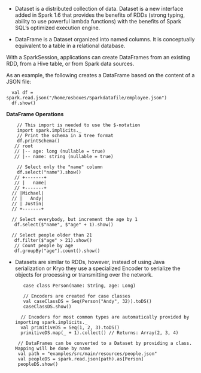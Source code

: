 * Dataset is a distributed collection of data. Dataset is a new interface added in Spark 1.6 that provides the benefits of RDDs (strong typing, ability to use powerful lambda functions) with the benefits of Spark SQL’s optimized execution engine.

* DataFrame is a Dataset organized into named columns. It is conceptually equivalent to a table in a relational database.

With a SparkSession, applications can create DataFrames from an existing RDD, from a Hive table, or from Spark data sources.

As an example, the following creates a DataFrame based on the content of a JSON file:

      val df = spark.read.json("/home/osboxes/Sparkdatafile/employee.json")
      df.show()


**DataFrame Operations**

        // This import is needed to use the $-notation
        import spark.implicits._
        // Print the schema in a tree format
        df.printSchema()
       // root
       // |-- age: long (nullable = true)
       // |-- name: string (nullable = true)

        // Select only the "name" column
        df.select("name").show()
       // +-------+
       // |   name|
       // +-------+
      // |Michael|
      // |   Andy|
      // | Justin|
      // +-------+

      // Select everybody, but increment the age by 1
       df.select($"name", $"age" + 1).show()

      // Select people older than 21
       df.filter($"age" > 21).show()
       // Count people by age
       df.groupBy("age").count().show()



* Datasets are similar to RDDs, however, instead of using Java serialization or Kryo they use a specialized Encoder to serialize the objects for processing or transmitting over the network.


         case class Person(name: String, age: Long)

         // Encoders are created for case classes
         val caseClassDS = Seq(Person("Andy", 32)).toDS()
         caseClassDS.show()

        // Encoders for most common types are automatically provided by importing spark.implicits._
        val primitiveDS = Seq(1, 2, 3).toDS()
        primitiveDS.map(_ + 1).collect() // Returns: Array(2, 3, 4)

       // DataFrames can be converted to a Dataset by providing a class. Mapping will be done by name
       val path = "examples/src/main/resources/people.json"
       val peopleDS = spark.read.json(path).as[Person]
       peopleDS.show()